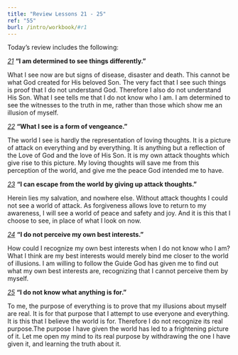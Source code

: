 ```yaml
---
title: "Review Lessons 21 - 25"
ref: "55"
burl: /intro/workbook/#r1
---
```


Today’s review includes the following:

[*21*](/workbook/l021/?r=1) **“I am determined to see things differently.”**

What I see now are but signs of disease, disaster and death. This cannot
be what God created for His beloved Son. The very fact that I see such
things is proof that I do not understand God. Therefore I also do not
understand His Son. What I see tells me that I do not know who I am. I
am determined to see the witnesses to the truth in me, rather than those
which show me an illusion of myself.

[*22*](/workbook/l022/?r=1) **“What I see is a form of vengeance.”**

The world I see is hardly the representation of loving thoughts. It is a
picture of attack on everything and by everything. It is anything but a
reflection of the Love of God and the love of His Son. It is my own
attack thoughts which give rise to this picture. My loving thoughts will
save me from this perception of the world, and give me the peace God
intended me to have.

[*23*](/workbook/l023/?r=1) **“I can escape from the world by giving up attack thoughts.”**

Herein lies my salvation, and nowhere else. Without attack thoughts I
could not see a world of attack. As forgiveness allows love to return to
my awareness, I will see a world of peace and safety and joy. And it is
this that I choose to see, in place of what I look on now.

[*24*](/workbook/l024/?r=1) **“I do not perceive my own best interests.”**

How could I recognize my own best interests when I do not know who I am?
What I think are my best interests would merely bind me closer to the
world of illusions. I am willing to follow the Guide God has given me to
find out what my own best interests are, recognizing that I cannot
perceive them by myself.

[*25*](/workbook/l025/?r=1) **“I do not know what anything is for.”**

To me, the purpose of everything is to prove that my illusions about
myself are real. It is for that purpose that I attempt to use everyone
and everything. It is this that I believe the world is for. Therefore I
do not recognize its real purpose.The purpose I have given the world has
led to a frightening picture of it. Let me open my mind to its real
purpose by withdrawing the one I have given it, and learning the truth
about it.

